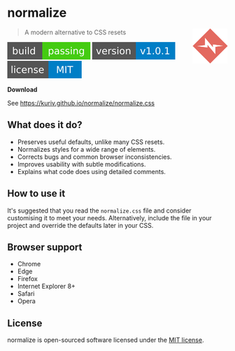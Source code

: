 # normalize

<a href="https://github.com/kuriv/normalize">
	<img src="https://raw.githubusercontent.com/kuriv/kuriv.github.io/master/.cloud/normalize/730bfa378b905ab806a3e0a03a170835.svg?sanitize=true" width="80" height="80" align="right">
</a>

> A modern alternative to CSS resets

[![build][build-image]][build-url]
[![version][version-image]][version-url]
[![license][license-image]][license-url]

**Download**

See https://kuriv.github.io/normalize/normalize.css

## What does it do?

* Preserves useful defaults, unlike many CSS resets.
* Normalizes styles for a wide range of elements.
* Corrects bugs and common browser inconsistencies.
* Improves usability with subtle modifications.
* Explains what code does using detailed comments.

## How to use it

It's suggested that you read the `normalize.css` file and consider customising
it to meet your needs. Alternatively, include the file in your project and
override the defaults later in your CSS.

## Browser support

* Chrome
* Edge
* Firefox
* Internet Explorer 8+
* Safari
* Opera

## License

normalize is open-sourced software licensed under the [MIT license](https://opensource.org/licenses/MIT).



[build-image]: https://raw.githubusercontent.com/kuriv/kuriv.github.io/master/.cloud/normalize/b54a096c658c0501f34a1909e74173e0.svg?sanitize=true
[build-url]: https://github.com/kuriv/normalize
[version-image]: https://raw.githubusercontent.com/kuriv/kuriv.github.io/master/.cloud/normalize/44b13eaf0e18d5e0aa1e4be746774c4c.svg?sanitize=true
[version-url]: https://github.com/kuriv/normalize
[license-image]: https://raw.githubusercontent.com/kuriv/kuriv.github.io/master/.cloud/normalize/928c8fa04a9fe016d3e01548b53fd06a.svg?sanitize=true
[license-url]: https://opensource.org/licenses/MIT